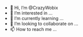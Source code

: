 - 👋 Hi, I’m @CrazyWobix
- 👀 I’m interested in ...
- 🌱 I’m currently learning ...
- 💞️ I’m looking to collaborate on ...
- 📫 How to reach me ...

<!---
CrazyWobix/CrazyWobix is a ✨ special ✨ repository because its `README.md` (this file) appears on your GitHub profile.
You can click the Preview link to take a look at your changes.
--->
